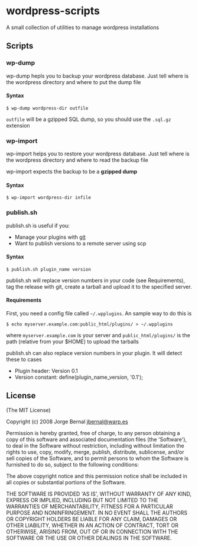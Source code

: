 wordpress-scripts
=================

A small collection of utilities to manage wordpress installations

Scripts
-------

### wp-dump

wp-dump hepls you to backup your wordpress database. Just tell where is the wordpress directory and where to put the dump file

#### Syntax

`$ wp-dump wordpress-dir outfile`

`outfile` will be a gzipped SQL dump, so you should use the `.sql.gz` extension

### wp-import

wp-import helps you to restore your wordpress database. Just tell where is the wordpress directory and where to read the backup file

wp-import expects the backup to be a **gzipped dump**

#### Syntax

`$ wp-import wordpress-dir infile`

### publish.sh

publish.sh is useful if you:

* Manage your plugins with [git](http://git.or.cz/)
* Want to publish versions to a remote server using scp

#### Syntax

`$ publish.sh plugin_name version`

publish.sh will replace version numbers in your code (see Requirements), tag
the release with git, create a tarball and upload it to the specified server.

#### Requirements

First, you need a config file called `~/.wpplugins`. An sample way to do this is

`$ echo myserver.example.com:public_html/plugins/ > ~/.wpplugins`

where `myserver.example.com` is your server and `public_html/plugins/` is the
path (relative from your $HOME) to upload the tarballs

publish.sh can also replace version numbers in your plugin. It will detect these to cases

* Plugin header: Version 0.1
* Version constant: define(plugin\_name\_version, '0.1');

License
-------

(The MIT License)

Copyright (c) 2008 Jorge Bernal <jbernal@warp.es>

Permission is hereby granted, free of charge, to any person obtaining
a copy of this software and associated documentation files (the
'Software'), to deal in the Software without restriction, including
without limitation the rights to use, copy, modify, merge, publish,
distribute, sublicense, and/or sell copies of the Software, and to
permit persons to whom the Software is furnished to do so, subject to
the following conditions:

The above copyright notice and this permission notice shall be
included in all copies or substantial portions of the Software.

THE SOFTWARE IS PROVIDED 'AS IS', WITHOUT WARRANTY OF ANY KIND,
EXPRESS OR IMPLIED, INCLUDING BUT NOT LIMITED TO THE WARRANTIES OF
MERCHANTABILITY, FITNESS FOR A PARTICULAR PURPOSE AND NONINFRINGEMENT.
IN NO EVENT SHALL THE AUTHORS OR COPYRIGHT HOLDERS BE LIABLE FOR ANY
CLAIM, DAMAGES OR OTHER LIABILITY, WHETHER IN AN ACTION OF CONTRACT,
TORT OR OTHERWISE, ARISING FROM, OUT OF OR IN CONNECTION WITH THE
SOFTWARE OR THE USE OR OTHER DEALINGS IN THE SOFTWARE.
